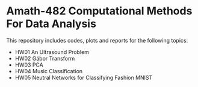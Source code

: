 # Amath-482 Computational Methods For Data Analysis
This repository includes codes, plots and reports for the following topics:

- HW01 An Ultrasound Problem
- HW02 Gábor Transform
- HW03 PCA
- HW04 Music Classification
- HW05 Neutral Networks for Classifying Fashion MNIST
